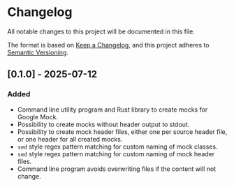 # Changelog

All notable changes to this project will be documented in this file.

The format is based on [Keep a Changelog](https://keepachangelog.com/en/1.1.0/),
and this project adheres to [Semantic Versioning](https://semver.org/spec/v2.0.0.html).

## [0.1.0] - 2025-07-12

### Added
- Command line utility program and Rust library to create mocks for Google Mock.
- Possibility to create mocks without header output to stdout.
- Possibility to create mock header files, either one per source header file, or one
  header for all created mocks.
- `sed` style regex pattern matching for custom naming of mock classes.
- `sed` style regex pattern matching for custom naming of mock header files.
- Command line program avoids overwriting files if the content will not change.

